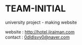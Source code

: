 # TEAM-INITIAL
university project - making website


website : http://hotel.jiraiman.com  
contact : 0dldlsvy0@naver.com
